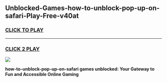 
## Unblocked-Games-how-to-unblock-pop-up-on-safari-Play-Free-v40at
<h3>
<a href="https://premium76.site?title=how-to-unblock-pop-up-on-safari&ref=18A1">CLICK TO PLAY</a></h3>
<hr>

<h3>
<a href="https://premium76.site?title=how-to-unblock-pop-up-on-safari&ref=18A1">CLICK 2 PLAY</a>
  
</h3>

<a href="https://premium76.site?title=how-to-unblock-pop-up-on-safari&ref=18A1"><img src="https://clearcache.store/games.png"></a>


**how-to-unblock-pop-up-on-safari games unblocked: Your Gateway to Fun and Accessible Online Gaming**

